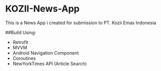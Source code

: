# KOZII-News-App
This is a News App i created for submission to PT. Kozii Emas Indonesia

##Build Using:
- Retrofit
- MVVM
- Android Navigation Component
- Coroutines
- NewYorkTimes API (Article Search)
